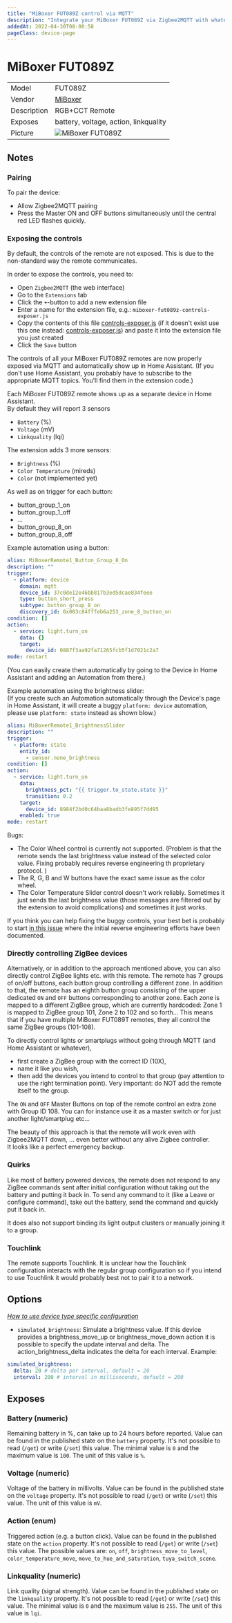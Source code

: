 ```yaml
---
title: "MiBoxer FUT089Z control via MQTT"
description: "Integrate your MiBoxer FUT089Z via Zigbee2MQTT with whatever smart home infrastructure you are using without the vendor's bridge or gateway."
addedAt: 2022-04-30T08:00:58
pageClass: device-page
---
```


<!-- !!!! -->
<!-- ATTENTION: This file is auto-generated through docgen! -->
<!-- You can only edit the "Notes"-Section between the two comment lines "Notes BEGIN" and "Notes END". -->
<!-- Do not use h1 or h2 heading within "## Notes"-Section. -->
<!-- !!!! -->

# MiBoxer FUT089Z

|     |     |
|-----|-----|
| Model | FUT089Z  |
| Vendor  | [MiBoxer](/supported-devices/#v=MiBoxer)  |
| Description | RGB+CCT Remote |
| Exposes | battery, voltage, action, linkquality |
| Picture | ![MiBoxer FUT089Z](https://www.zigbee2mqtt.io/images/devices/FUT089Z.png) |


<!-- Notes BEGIN: You can edit here. Add "## Notes" headline if not already present. -->
## Notes

### Pairing
To pair the device:
- Allow Zigbee2MQTT pairing
- Press the Master ON and OFF buttons simultaneously until the central red LED flashes quickly.

### Exposing the controls
By default, the controls of the remote are not exposed. This is due to the non-standard way the remote communicates.

In order to expose the controls, you need to:
- Open `Zigbee2MQTT` (the web interface)
- Go to the `Extensions` tab
- Click the `+`-button to add a new extension file
- Enter a name for the extension file, e.g.: `miboxer-fut089z-controls-exposer.js`
- Copy the contents of this file [controls-exposer.js](https://github.com/Koenkk/zigbee2mqtt-user-extensions/blob/main/stable/miboxer-fut089z/controls-exposer.js) (if it doesn't exist use this one instead: [controls-exposer.js](https://github.com/Koenkk/zigbee2mqtt-user-extensions/blob/main/unstable/miboxer-fut089z/controls-exposer.js)) and paste it into the extension file you just created
- Click the `Save` button

The controls of all your MiBoxer FUT089Z remotes are now properly exposed via MQTT and automatically show up in Home Assistant. (If you don't use Home Assistant, you probably have to subscribe to the appropriate MQTT topics. You'll find them in the extension code.)

Each MiBoxer FUT089Z remote shows up as a separate device in Home Assistant.  
By default they will report 3 sensors 
- `Battery` (%)
- `Voltage` (mV)
- `Linkquality` (lqi)

The extension adds 3 more sensors:
- `Brightness` (%)
- `Color Temperature` (mireds)
- `Color` (not implemented yet)

As well as on trigger for each button:
- button_group_1_on
- button_group_1_off
- ...
- button_group_8_on
- button_group_8_off

Example automation using a button:

``` YAML
alias: MiBoxerRemote1_Button_Group_8_On
description: ""
trigger:
  - platform: device
    domain: mqtt
    device_id: 37c0de12e46bb817b3ed5dcae834feee
    type: button_short_press
    subtype: button_group_8_on
    discovery_id: 0x003c84fffeb6a253_zone_8_button_on
condition: []
action:
  - service: light.turn_on
    data: {}
    target:
      device_id: 0887f3aa92fa71265fcb5f1d7021c2a7
mode: restart
```
(You can easily create them automatically by going to the Device in Home Assistant and adding an Automation from there.)

Example automation using the brightness slider:  
(If you create such an Automation automatically through the Device's page in Home Assistant, it will create a buggy `platform: device` automation, please use `platform: state` instead as shown blow.)
``` YAML
alias: MiBoxerRemote1_BrightnessSlider
description: ""
trigger:
  - platform: state
    entity_id:
      - sensor.none_brightness
condition: []
action:
  - service: light.turn_on
    data:
      brightness_pct: "{{ trigger.to_state.state }}"
      transition: 0.2
    target:
      device_id: 8984f2bd0c64baa8badb3fe895f7dd95
    enabled: true
mode: restart
```



Bugs:
- The Color Wheel control is currently not supported. (Problem is that the remote sends the last brightness value instead of the selected color value. Fixing probably requires reverse engineering th proprietary protocol. )
- The R, G, B and W buttons have the exact same issue as the color wheel.
- The Color Temperature Slider control doesn't work reliably. Sometimes it just sends the last brightness value (those messages are filtered out by the extension to avoid complications) and sometimes it just works. 

If you think you can help fixing the buggy controls, your best bet is probably to start [in this issue](https://github.com/Koenkk/zigbee2mqtt/issues/10708) where the initial reverse engineering efforts have been documented.

### Directly controlling ZigBee devices
Alternatively, or in addition to the approach mentioned above, you can also directly control ZigBee lights etc. with this remote.
The remote has 7 groups of on/off buttons, each button group controlling a different zone. In addition to that, the remote has an eighth button group consisting of the upper dedicated `ON` and `OFF` buttons corresponding to another zone.
Each zone is mapped to a different ZigBee group, which are currently hardcoded: Zone 1 is mapped to ZigBee group 101, Zone 2 to 102 and so forth...
This means that if you have multiple MiBoxer FUT089T remotes, they all control the same ZigBee groups (101-108). 

To directly control lights or smartplugs without going through MQTT (and Home Assistant or whatever), 
- first create a ZigBee group with the correct ID (10X), 
- name it like you wish,
- then add the devices you intend to control to that group (pay attention to use the right termination point).
  Very important: do NOT add the remote itself to the group.

The `ON` and `OFF` Master Buttons on top of the remote control an extra zone with Group ID 108. 
You can for instance use it as a master switch or for just another light/smartplug etc...

The beauty of this approach is that the remote will work even with Zigbee2MQTT down, ... even better without any alive Zigbee controller.  
It looks like a perfect emergency backup.


### Quirks
Like most of battery powered devices, the remote does not respond to any ZigBee commands sent after initial configuration without taking out the battery and putting it back in.
To send any command to it (like a Leave or configure command), take out the battery, send the command and quickly put it back in.

It does also not support binding its light output clusters or manually joining it to a group.

### Touchlink
The remote supports Touchlink. It is unclear how the Touchlink configuration interacts with the regular group configuration so if you intend to use Touchlink it would probably best not to pair it to a network.
<!-- Notes END: Do not edit below this line -->



## Options
*[How to use device type specific configuration](../guide/configuration/devices-groups.md#specific-device-options)*

* `simulated_brightness`: Simulate a brightness value. If this device provides a brightness_move_up or brightness_move_down action it is possible to specify the update interval and delta. The action_brightness_delta indicates the delta for each interval. Example:
```yaml
simulated_brightness:
  delta: 20 # delta per interval, default = 20
  interval: 200 # interval in milliseconds, default = 200
```


## Exposes

### Battery (numeric)
Remaining battery in %, can take up to 24 hours before reported.
Value can be found in the published state on the `battery` property.
It's not possible to read (`/get`) or write (`/set`) this value.
The minimal value is `0` and the maximum value is `100`.
The unit of this value is `%`.

### Voltage (numeric)
Voltage of the battery in millivolts.
Value can be found in the published state on the `voltage` property.
It's not possible to read (`/get`) or write (`/set`) this value.
The unit of this value is `mV`.

### Action (enum)
Triggered action (e.g. a button click).
Value can be found in the published state on the `action` property.
It's not possible to read (`/get`) or write (`/set`) this value.
The possible values are: `on`, `off`, `brightness_move_to_level`, `color_temperature_move`, `move_to_hue_and_saturation`, `tuya_switch_scene`.

### Linkquality (numeric)
Link quality (signal strength).
Value can be found in the published state on the `linkquality` property.
It's not possible to read (`/get`) or write (`/set`) this value.
The minimal value is `0` and the maximum value is `255`.
The unit of this value is `lqi`.

